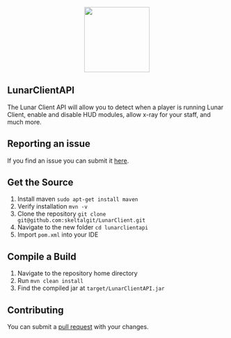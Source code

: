 <p align="center">
    <img src="https://i.imgur.com/KBfKC1n.png" width="150" height="150"/>
</p>

## LunarClientAPI

The Lunar Client API will allow you to detect when a player is running Lunar Client, enable and disable HUD modules, allow x-ray for your staff, and much more.

## Reporting an issue

If you find an issue you can submit it [here](https://github.com/skeltalgit/LunarClientAPI/issues).

## Get the Source

1. Install maven `sudo apt-get install maven`
2. Verify installation `mvn -v`
3. Clone the repository `git clone git@github.com:skeltalgit/LunarClient.git`
4. Navigate to the new folder `cd lunarclientapi`
5. Import `pom.xml` into your IDE

## Compile a Build

1. Navigate to the repository home directory
2. Run `mvn clean install`
3. Find the compiled jar at `target/LunarClientAPI.jar`

## Contributing

You can submit a [pull request](https://github.com/skeltalgit/LunarClientAPI/pulls) with your changes.
